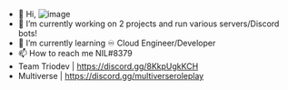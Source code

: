 - 👋 Hi, ![image](https://user-images.githubusercontent.com/84989087/188270461-3b6d1ebd-4b81-42f2-b6da-3649cb3424a1.png)
- 🔭 I’m currently working on 2 projects and run various servers/Discord bots!
- 🌱 I’m currently learning ♾️ Cloud Engineer/Developer
- 📫 How to reach me NIL#8379
- Team Triodev | https://discord.gg/8KkpUgkKCH
- Multiverse  | https://discord.gg/multiverseroleplay

<!---
NilUwU/NilUwU is a ✨ special ✨ repository because its `README.md` (this file) appears on your GitHub profile.
You can click the Preview link to take a look at your changes.
--->
